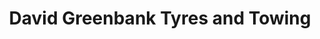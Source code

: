---
title: "David Greenbank Tyres and Towing"
url: /kendal/david-greenbank-tyres-and-towing/
shop: Autowerkstatt
---